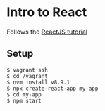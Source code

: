 # Intro to React

Follows the [ReactJS tutorial](https://reactjs.org/tutorial/tutorial.html)

## Setup

```
$ vagrant ssh
$ cd /vagrant
$ nvm install v8.9.1
$ npx create-react-app my-app
$ cd my-app
$ npm start
```
